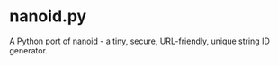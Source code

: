 # nanoid.py
A Python port of [nanoid](https://github.com/ai/nanoid) - a tiny, secure, URL-friendly, unique string ID generator.
